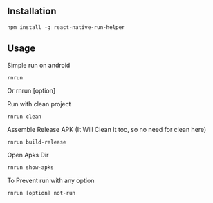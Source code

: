**Installation**
----------------

    npm install -g react-native-run-helper

**Usage**
---------

Simple run on android

    rnrun
Or
    rnrun [option]

Run with clean project

    rnrun clean

Assemble Release APK (It Will Clean It too, so no need for clean here)

    rnrun build-release

Open Apks Dir

    rnrun show-apks

To Prevent run with any option

    rnrun [option] not-run